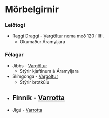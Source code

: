 # Mörbelgirnir

### Leiðtogi
- Raggi Draggi - [Vargöltur](https://www.dndbeyond.com/monsters/wereboar) nema 
með 120 í lífi.
  - Ökumaður Áramyljara

### Félagar
- Jibbs - [Vargöltur](https://www.dndbeyond.com/monsters/wereboar)
  - Stýrir kjaftinum á Áramyljara
- Slímgonga - [Vargöltur](https://www.dndbeyond.com/monsters/wereboar)
  - Stýrir brotkúlu
- Finnik - [Varrotta](https://www.dndbeyond.com/monsters/wererat)
  - 
- Jígú - [Varrotta](https://www.dndbeyond.com/monsters/wererat)